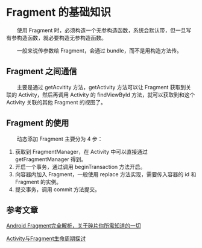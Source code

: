 # Fragment 的基础知识

　　使用 Fragment 时，必须构造一个无参构造函数，系统会默认带，但一旦写有参构造函数，就必要构造无参构造函数。

　　一般来说传参数给 Fragment，会通过 bundle，而不是用构造方法传。

## Fragment 之间通信

　　主要是通过 getAcvitity 方法，getActivity 方法可以让 Fragment 获取到关联的 Activity，然后再调用 Activity 的 findViewById 方法，就可以获取到和这个 Activity 关联的其他 Fragment 的视图了。



## Fragment 的使用

　　动态添加 Fragment 主要分为 4 步：

1. 获取到 FragmentManager，在 Activity 中可以直接通过 getFragmentManager 得到。
2. 开启一个事务，通过调用 beginTransaction 方法开启。
3. 向容器内加入 Fragment，一般使用 replace 方法实现，需要传入容器的 id 和 Fragment 的实例。
4. 提交事务，调用 commit 方法提交。


## 参考文章
[Android Fragment完全解析，关于碎片你所需知道的一切](https://blog.csdn.net/guolin_blog/article/details/8881711)

[Activity与Fragment生命周期探讨](https://www.jianshu.com/p/1b3f829810a1)

